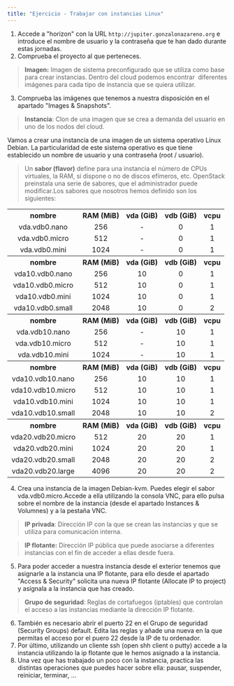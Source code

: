 ```yaml
---
title: "Ejercicio - Trabajar con instancias Linux"
---
```


1. Accede a "horizon" con la URL `http://jupiter.gonzalonazareno.org` e introduce el nombre de usuario y la contraseña que te han dado durante estas jornadas.
2. Comprueba el proyecto al que perteneces.

> **Imagen:** Imagen de sistema preconfigurado que se utiliza como base para crear instancias. Dentro del cloud podemos encontrar  diferentes imágenes para cada tipo de instancia que se quiera utilizar.

3. Comprueba las imágenes que tenemos a nuestra disposición en el apartado "Images & Snapshots".

> **Instancia**: Clon de una imagen que se crea a demanda del usuario en uno de los nodos del cloud.

Vamos a crear una instancia de una imagen de un sistema operativo Linux Debian. La particularidad de este sistema operativo es que tiene establecido un nombre de usuario y una contraseña (root / usuario).

> Un **sabor (flavor)** define para una instancia el número de CPUs virtuales, la RAM, si dispone o no de discos efímeros, etc. OpenStack preinstala una serie de sabores, que el administrador puede modificar.Los sabores que nosotros hemos definido son los siguientes:

<table>
<tbody>
<tr><th>nombre</th><th>RAM (MiB)</th><th>vda (GiB)</th><th>vdb (GiB)</th><th>vcpu</th></tr>
<tr>
<td style="text-align: center;">vda.vdb0.nano</td>
<td style="text-align: center;">256</td>
<td style="text-align: center;">-</td>
<td style="text-align: center;">0</td>
<td style="text-align: center;">1</td>
</tr>
<tr>
<td style="text-align: center;">vda.vdb0.micro</td>
<td style="text-align: center;">512</td>
<td style="text-align: center;">-</td>
<td style="text-align: center;">0</td>
<td style="text-align: center;">1</td>
</tr>
<tr>
<td style="text-align: center;">vda.vdb0.mini</td>
<td style="text-align: center;">1024</td>
<td style="text-align: center;">-</td>
<td style="text-align: center;">0</td>
<td style="text-align: center;">1</td>
</tr>
<tr><th>nombre</th><th>RAM (MiB)</th><th>vda (GiB)</th><th>vdb (GiB)</th><th>vcpu</th></tr>
<tr>
<td style="text-align: center;">vda10.vdb0.nano</td>
<td style="text-align: center;">256</td>
<td style="text-align: center;">10</td>
<td style="text-align: center;">0</td>
<td style="text-align: center;">1</td>
</tr>
<tr>
<td style="text-align: center;">vda10.vdb0.micro</td>
<td style="text-align: center;">512</td>
<td style="text-align: center;">10</td>
<td style="text-align: center;">0</td>
<td style="text-align: center;">1</td>
</tr>
<tr>
<td style="text-align: center;">vda10.vdb0.mini</td>
<td style="text-align: center;">1024</td>
<td style="text-align: center;">10</td>
<td style="text-align: center;">0</td>
<td style="text-align: center;">1</td>
</tr>
<tr>
<td style="text-align: center;">vda10.vdb0.small</td>
<td style="text-align: center;">2048</td>
<td style="text-align: center;">10</td>
<td style="text-align: center;">0</td>
<td style="text-align: center;">2</td>
</tr>
<tr><th>nombre</th><th>RAM (MiB)</th><th>vda (GiB)</th><th>vdb (GiB)</th><th>vcpu</th></tr>
<tr>
<td style="text-align: center;">vda.vdb10.nano</td>
<td style="text-align: center;">256</td>
<td style="text-align: center;">-</td>
<td style="text-align: center;">10</td>
<td style="text-align: center;">1</td>
</tr>
<tr>
<td style="text-align: center;">vda.vdb10.micro</td>
<td style="text-align: center;">512</td>
<td style="text-align: center;">-</td>
<td style="text-align: center;">10</td>
<td style="text-align: center;">1</td>
</tr>
<tr>
<td style="text-align: center;">vda.vdb10.mini</td>
<td style="text-align: center;">1024</td>
<td style="text-align: center;">-</td>
<td style="text-align: center;">10</td>
<td style="text-align: center;">1</td>
</tr>
<tr><th>nombre</th><th>RAM (MiB)</th><th>vda (GiB)</th><th>vdb (GiB)</th><th>vcpu</th></tr>
<tr>
<td style="text-align: center;">vda10.vdb10.nano</td>
<td style="text-align: center;">256</td>
<td style="text-align: center;">10</td>
<td style="text-align: center;">10</td>
<td style="text-align: center;">1</td>
</tr>
<tr>
<td style="text-align: center;">vda10.vdb10.micro</td>
<td style="text-align: center;">512</td>
<td style="text-align: center;">10</td>
<td style="text-align: center;">10</td>
<td style="text-align: center;">1</td>
</tr>
<tr>
<td style="text-align: center;">vda10.vdb10.mini</td>
<td style="text-align: center;">1024</td>
<td style="text-align: center;">10</td>
<td style="text-align: center;">10</td>
<td style="text-align: center;">1</td>
</tr>
<tr>
<td style="text-align: center;">vda10.vdb10.small</td>
<td style="text-align: center;">2048</td>
<td style="text-align: center;">10</td>
<td style="text-align: center;">10</td>
<td style="text-align: center;">2</td>
</tr>
<tr><th>nombre</th><th>RAM (MiB)</th><th>vda (GiB)</th><th>vdb (GiB)</th><th>vcpu</th></tr>
<tr>
<td style="text-align: center;">vda20.vdb20.micro</td>
<td style="text-align: center;">512</td>
<td style="text-align: center;">20</td>
<td style="text-align: center;">20</td>
<td style="text-align: center;">1</td>
</tr>
<tr>
<td style="text-align: center;">vda20.vdb20.mini</td>
<td style="text-align: center;">1024</td>
<td style="text-align: center;">20</td>
<td style="text-align: center;">20</td>
<td style="text-align: center;">1</td>
</tr>
<tr>
<td style="text-align: center;">vda20.vdb20.small</td>
<td style="text-align: center;">2048</td>
<td style="text-align: center;">20</td>
<td style="text-align: center;">20</td>
<td style="text-align: center;">2</td>
</tr>
<tr>
<td style="text-align: center;">vda20.vdb20.large</td>
<td style="text-align: center;">4096</td>
<td style="text-align: center;">20</td>
<td style="text-align: center;">20</td>
<td style="text-align: center;">2</td>
</tr>
</tbody>
</table>

4. Crea una instancia de la imagen Debian-kvm. Puedes elegir el sabor vda.vdb0.micro.Accede a ella utilizando la consola VNC, para ello pulsa sobre el nombre de la instancia (desde el apartado Instances & Volumnes) y a la pestaña VNC.

> **IP privada**: Dirección IP con la que se crean las instancias y que se utiliza para comunicación interna.

> **IP flotante:** Dirección IP pública que puede asociarse a diferentes instancias con el fin de acceder a ellas desde fuera.

5. Para poder acceder a nuestra instancia desde el exterior tenemos que asignarle a la instancia una IP flotante, para ello desde el apartado "Access & Security" solicita una nueva IP flotante (Allocate IP to project) y asígnala a la instancia que has creado.

> **Grupo de seguridad**: Reglas de cortafuegos (iptables) que controlan el acceso a las instancias mediante la dirección IP flotante.

6. También es necesario abrir el puerto 22 en el Grupo de seguridad (Security Groups) default. Edita las reglas y añade una nueva en la que permitas el acceso por el puero 22 desde la IP de tu ordenador.
7. Por último, utilizando un cliente ssh (open shh client o putty) accede a la instancia utilizando la ip flotante que le hemos asignado a la instancia.
8. Una vez que has trabajado un poco con la instancia, practica las distintas operaciones que puedes hacer sobre ella: pausar, suspender, reiniciar, terminar, ...

